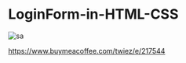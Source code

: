 # LoginForm-in-HTML-CSS


![sa](https://github.com/twiez/LoginForm-in-HTML-CSS/assets/104163472/f7dfd04c-8b1b-4d36-97a3-431a7546b006)



https://www.buymeacoffee.com/twiez/e/217544
